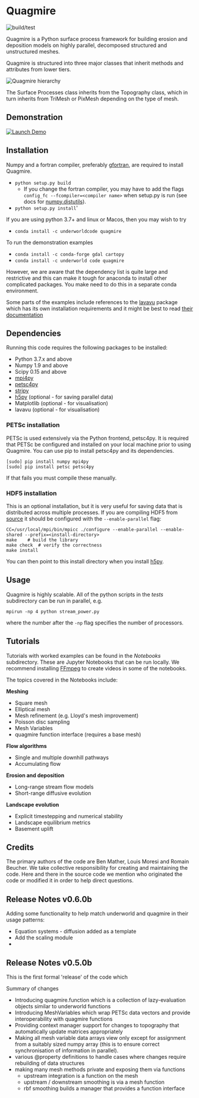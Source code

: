 # Quagmire

![build/test](https://github.com/underworldcode/quagmire/workflows/build/test/badge.svg)

Quagmire is a Python surface process framework for building erosion and deposition models on highly parallel, decomposed structured and unstructured meshes.

Quagmire is structured into three major classes that inherit methods and attributes from lower tiers.

![Quagmire hierarchy](https://github.com/Underworldcode/quagmire/blob/master/quagmire/Examples/Images/hierarchy_chart.png)

The Surface Processes class inherits from the Topography class, which in turn inherits from TriMesh or PixMesh depending on the type of mesh.

## Demonstration

[![Launch Demo](https://img.shields.io/badge/Launch-Quagmire_Demo-Blue)](https://demon.underworldcloud.org/hub/user-redirect/git-pull?repo=https%3A%2F%2Fgithub.com%2Funderworldcode%2Fquagmire&urlpath=lab%2Ftree%2Fquagmire%2Fquagmire%2FExamples%2FNotebooks)


## Installation

Numpy and a fortran compiler, preferably [gfortran](https://gcc.gnu.org/wiki/GFortran), are required to install Quagmire.

- ``python setup.py build``
   - If you change the fortran compiler, you may have to add the
flags `config_fc --fcompiler=<compiler name>` when setup.py is run
(see docs for [numpy.distutils](http://docs.scipy.org/doc/numpy-dev/f2py/distutils.html)).
- ``python setup.py install``'

If you are using python 3.7+ and linux or Macos, then you may wish to try

- `conda install -c underworldcode quagmire` 

To run the demonstration examples

- `conda install -c conda-forge gdal cartopy`
- `conda install -c underworld code quagmire`

However, we are aware that the dependency list is quite large and restrictive and this can make it tough for anaconda to install other complicated packages. You make need to do this in a separate conda environment. 

Some parts of the examples include references to the [lavavu](https://github.com/lavavu/LavaVu) package which has its own installation requirements and it might be best to read [their documentation](https://lavavu.github.io/Documentation/)


## Dependencies

Running this code requires the following packages to be installed:

- Python 3.7.x and above
- Numpy 1.9 and above
- Scipy 0.15 and above
- [mpi4py](http://pythonhosted.org/mpi4py/usrman/index.html)
- [petsc4py](https://pythonhosted.org/petsc4py/usrman/install.html)
- [stripy](https://github.com/University-of-Melbourne-Geodynamics/stripy)
- [h5py](http://docs.h5py.org/en/latest/mpi.html#building-against-parallel-hdf5) (optional - for saving parallel data)
- Matplotlib (optional - for visualisation)
- lavavu (optional - for visualisation)

### PETSc installation

PETSc is used extensively via the Python frontend, petsc4py. It is required that PETSc be configured and installed on your local machine prior to using Quagmire. You can use pip to install petsc4py and its dependencies.

```
[sudo] pip install numpy mpi4py
[sudo] pip install petsc petsc4py
```

If that fails you must compile these manually.

### HDF5 installation

This is an optional installation, but it is very useful for saving data that is distributed across multiple processes. If you are compiling HDF5 from [source](https://support.hdfgroup.org/downloads/index.html) it should be configured with the `--enable-parallel` flag:

```
CC=/usr/local/mpi/bin/mpicc ./configure --enable-parallel --enable-shared --prefix=<install-directory>
make	# build the library
make check	# verify the correctness
make install
```

You can then point to this install directory when you install [h5py](http://docs.h5py.org/en/latest/mpi.html#building-against-parallel-hdf5).

## Usage

Quagmire is highly scalable. All of the python scripts in the *tests* subdirectory can be run in parallel, e.g.

```
mpirun -np 4 python stream_power.py
```

where the number after the `-np` flag specifies the number of processors.

## Tutorials

Tutorials with worked examples can be found in the *Notebooks* subdirectory. These are Jupyter Notebooks that can be run locally. We recommend installing [FFmpeg](https://ffmpeg.org/) to create videos in some of the notebooks.

The topics covered in the Notebooks include:

**Meshing**

- Square mesh
- Elliptical mesh
- Mesh refinement (e.g. Lloyd's mesh improvement)
- Poisson disc sampling
- Mesh Variables
- quagmire function interface (requires a base mesh)

**Flow algorithms**

- Single and multiple downhill pathways
- Accumulating flow

**Erosion and deposition**

- Long-range stream flow models
- Short-range diffusive evolution

**Landscape evolution**

- Explicit timestepping and numerical stability
- Landscape equilibrium metrics
- Basement uplift

## Credits

The primary authors of the code are Ben Mather, Louis Moresi and Romain Beucher. We take collective responsibility for creating and maintaining the code. Here and there in the source code we mention who originated the code or modified it in order to help direct questions.


## Release Notes v0.6.0b

Adding some functionality to help match underworld and quagmire in their usage patterns:

  - Equation systems - diffusion added as a template
  - Add the scaling module
  -




## Release Notes v0.5.0b

This is the first formal 'release' of the code which

Summary of changes

 - Introducing quagmire.function which is a collection of lazy-evaluation objects similar to underworld functions
 - Introducing MeshVariables which wrap PETSc data vectors and provide interoperability with quagmire functions
 - Providing context manager support for changes to topography that automatically update matrices appropriately
 - Making all mesh variable data arrays view only except for assignment from a suitably sized numpy array (this is to ensure correct synchronisation of information in parallel).
 - various @property definitions to handle cases where changes require rebuilding of data structures
 - making many mesh methods private and exposing them via functions
   - upstream integration is a function on the mesh
   - upstream / downstream smoothing is via a mesh function
   - rbf smoothing builds a manager that provides a function interface
